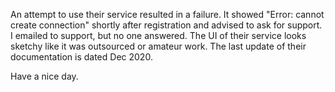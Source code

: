 An attempt to use their service resulted in a failure. It showed "Error: cannot create connection" shortly after registration and advised to ask for support. I emailed to support, but no one answered. The UI of their service looks sketchy like it was outsourced or amateur work. The last update of their documentation is dated Dec 2020.

Have a nice day.

